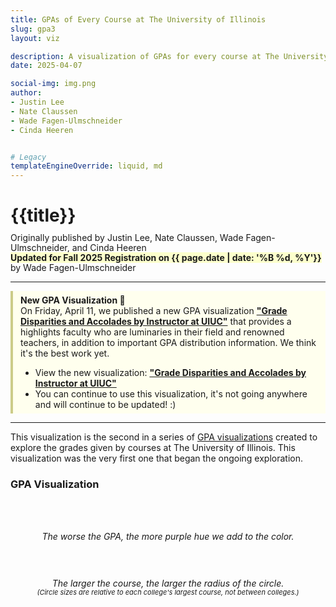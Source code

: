 ```yaml
---
title: GPAs of Every Course at The University of Illinois
slug: gpa3
layout: viz

description: A visualization of GPAs for every course at The University of Illinois!
date: 2025-04-07

social-img: img.png
author:
- Justin Lee
- Nate Claussen
- Wade Fagen-Ulmschneider
- Cinda Heeren


# Legacy
templateEngineOverride: liquid, md
---
```


<link href="css.css" rel="stylesheet">

<h1>{{title}}</h1>
<div style="font-size: 14px; margin-top: -8px; line-height: 16px;">
  Originally published by Justin Lee, Nate Claussen, Wade Fagen-Ulmschneider, and Cinda Heeren<br>
  <b style="background-color: hsla(63, 100%, 90%, 1);">Updated for Fall 2025 Registration on {{ page.date | date: '%B %d, %Y'}}</b> by Wade Fagen-Ulmschneider
</div>


<hr>
<div style="background-color: #ffe; border-left: solid 4px #cc8; padding: 6px; padding-left: 12px;">
  <b>New GPA Visualization 🎉</b><br> On Friday, April 11, we published a new GPA visualization <b><a href="https://waf.cs.illinois.edu/visualizations/Grade-Disparities-and-Accolades-by-Instructor/">"Grade Disparities and Accolades by Instructor at UIUC"</a></b> that provides a highlights faculty who are luminaries in their field and renowned teachers, in addition to important GPA distribution information.  We think it's the best work yet.
  <ul style="margin-bottom: 0px">
    <li>View the new visualization: <a href="https://waf.cs.illinois.edu/visualizations/Grade-Disparities-and-Accolades-by-Instructor/"><b>"Grade Disparities and Accolades by Instructor at UIUC"</b></a></li>
    <li>You can continue to use this visualization, it's not going anywhere and will continue to be updated! :)</li>
  </ul>
</div>


<hr>

This visualization is the second in a series of <a href="https://waf.cs.illinois.edu/discovery/gpa/">GPA visualizations</a> created to explore the grades given by courses at The University of Illinois.  This visualization was the very first one that began the ongoing exploration.


<h3>GPA Visualization</h3>
<div class="row" style="margin-top: 30px; text-align: center;">
  <div class="col-sm-6" style="margin-bottom: 20px;">
    <div>
      <svg id="legend_gpa" style="width: 200px; height: 35px;"></svg>
    </div>
    <i>The worse the GPA, the more purple hue we add to the color.</i>
  </div>
  <div class="col-sm-6" style="margin-bottom: 20px;">
    <div>
      <svg id="legend_size" style="width: 300px; height: 40px;"></svg>
    </div>
    <i style="line-height: 100%;">
      <div>The larger the course, the larger the radius of the circle.</div>
      <div style="font-size: 11px;">(Circle sizes are relative to each college's largest course, not between colleges.)</div>
    </i>
  </div>
</div>


<div id="charts"></div>


<script src="src/jquery-2.2.0.js"></script>
<script src="src/d3.min.js"></script>
<script src="src/d3-legend.min.js"></script>
<script src="src/d3.tip.min.js"></script>
<script src="src/viz.js"></script>

<style>.social-hide { display: none; }</style>
<img class="social-hide" itemprop="image" src="http://waf.cs.illinois.edu/discovery/gpa_of_every_course_at_illinois/img_21.png">

